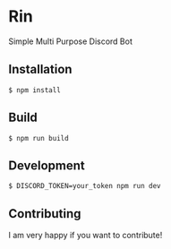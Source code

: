 # Rin

Simple Multi Purpose Discord Bot

## Installation
`$ npm install`

## Build
`$ npm run build`

## Development
`$ DISCORD_TOKEN=your_token npm run dev`

## Contributing
I am very happy if you want to contribute!
